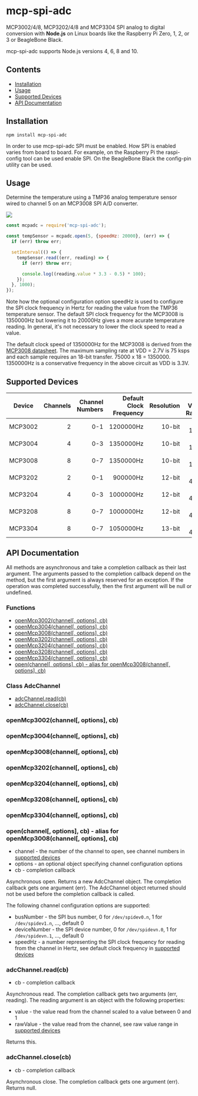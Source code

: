 # mcp-spi-adc

MCP3002/4/8, MCP3202/4/8 and MCP3304 SPI analog to digital conversion with
**Node.js** on Linux boards like the Raspberry Pi Zero, 1, 2, or 3 or
BeagleBone Black.

mcp-spi-adc supports Node.js versions 4, 6, 8 and 10.

## Contents

 * [Installation](#installation)
 * [Usage](#usage)
 * [Supported Devices](#supported-devices)
 * [API Documentation](#api-documentation)

## Installation

```
npm install mcp-spi-adc
```

In order to use mcp-spi-adc SPI must be enabled. How SPI is enabled varies
from board to board. For example, on the Raspberry Pi the raspi-config tool
can be used enable SPI. On the BeagleBone Black the config-pin utility can be
used.

## Usage

Determine the temperature using a TMP36 analog temperature sensor wired to
channel 5 on an MCP3008 SPI A/D converter.

<img src="https://raw.githubusercontent.com/fivdi/mcp-spi-adc/master/example/pi-mcp3008-tmp36.png">

```js
const mcpadc = require('mcp-spi-adc');

const tempSensor = mcpadc.open(5, {speedHz: 20000}, (err) => {
  if (err) throw err;

  setInterval(() => {
    tempSensor.read((err, reading) => {
      if (err) throw err;

      console.log((reading.value * 3.3 - 0.5) * 100);
    });
  }, 1000);
});
```

Note how the optional configuration option speedHz is used to configure the
SPI clock frequency in Hertz for reading the value from the TMP36 temperature
sensor. The default SPI clock frequency for the MCP3008 is 1350000Hz but
lowering it to 20000Hz gives a more acurate temperature reading. In general,
it's not necessary to lower the clock speed to read a value.

The default clock speed of 1350000Hz for the MCP3008 is derived from the
[MCP3008 datasheet](https://cdn-shop.adafruit.com/datasheets/MCP3008.pdf).
The maximum sampling rate at VDD = 2.7V is 75 ksps and each sample requires
an 18-bit transfer. 75000 x 18 = 1350000. 1350000Hz is a conservative frequency
in the above circuit as VDD is 3.3V.

## Supported Devices

Device | Channels | Channel Numbers | Default Clock Frequency | Resolution | Raw Value Range
:---: | ---: | ---: | ---: | ---: | ---:
MCP3002 | 2 | 0-1 | 1200000Hz | 10-bit | 0-1023
MCP3004 | 4 | 0-3 | 1350000Hz | 10-bit | 0-1023
MCP3008 | 8 | 0-7 | 1350000Hz | 10-bit | 0-1023
MCP3202 | 2 | 0-1 | 900000Hz | 12-bit | 0-4095
MCP3204 | 4 | 0-3 | 1000000Hz | 12-bit | 0-4095
MCP3208 | 8 | 0-7 | 1000000Hz | 12-bit | 0-4095
MCP3304 | 8 | 0-7 | 1050000Hz | 13-bit | 0-4095

## API Documentation

All methods are asynchronous and take a completion callback as their last
argument. The arguments passed to the completion callback depend on the
method, but the first argument is always reserved for an exception. If the
operation was completed successfully, then the first argument will be null
or undefined.

### Functions

- [openMcp3002(channel[, options], cb)](#openmcp3002channel-options-cb)
- [openMcp3004(channel[, options], cb)](#openmcp3004channel-options-cb)
- [openMcp3008(channel[, options], cb)](#openmcp3008channel-options-cb)
- [openMcp3202(channel[, options], cb)](#openmcp3202channel-options-cb)
- [openMcp3204(channel[, options], cb)](#openmcp3204channel-options-cb)
- [openMcp3208(channel[, options], cb)](#openmcp3208channel-options-cb)
- [openMcp3304(channel[, options], cb)](#openmcp3304channel-options-cb)
- [open(channel[, options], cb) - alias for openMcp3008(channel[, options], cb)](#openchannel-options-cb---alias-for-openmcp3008channel-options-cb)

### Class AdcChannel

- [adcChannel.read(cb)](#adcchannelreadcb)
- [adcChannel.close(cb)](#adcchannelclosecb)

### openMcp3002(channel[, options], cb)
### openMcp3004(channel[, options], cb)
### openMcp3008(channel[, options], cb)
### openMcp3202(channel[, options], cb)
### openMcp3204(channel[, options], cb)
### openMcp3208(channel[, options], cb)
### openMcp3304(channel[, options], cb)
### open(channel[, options], cb) - alias for openMcp3008(channel[, options], cb)
- channel - the number of the channel to open, see channel numbers in
[supported devices](#supported-devices)
- options - an optional object specifying channel configuration options
- cb - completion callback

Asynchronous open. Returns a new AdcChannel object. The completion callback
gets one argument (err). The AdcChannel object returned should not be used
before the completion callback is called.

The following channel configuration options are supported:

- busNumber - the SPI bus number, 0 for `/dev/spidev0.n`,
1 for `/dev/spidev1.n`, ..., default 0
- deviceNumber - the SPI device number, 0 for `/dev/spidevn.0`,
1 for `/dev/spidevn.1`, ..., default 0
- speedHz - a number representing the SPI clock frequency for reading from the
channel in Hertz, see default clock frequency in
[supported devices](#supported-devices)

### adcChannel.read(cb)
- cb - completion callback

Asynchronous read. The completion callback gets two arguments (err,
reading). The reading argument is an object with the following properties:

- value - the value read from the channel scaled to a value between 0 and 1
- rawValue - the value read from the channel, see raw value range in
[supported devices](#supported-devices)

Returns this.

### adcChannel.close(cb)
- cb - completion callback

Asynchronous close. The completion callback gets one argument (err). Returns
null.

